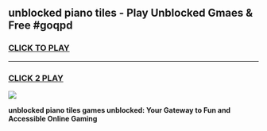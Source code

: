 
## unblocked piano tiles - Play Unblocked Gmaes & Free #goqpd
<h3>
<a href="https://news.freeplayer.one?title=unblocked_piano_tiles&ref=03M">CLICK TO PLAY</a></h3>
<hr>

<h3>
<a href="https://news.freeplayer.one?title=unblocked_piano_tiles&ref=03M">CLICK 2 PLAY</a>
  
</h3>

<a href="https://news.freeplayer.one?title=unblocked_piano_tiles&ref=03M"><img src="https://clearcache.store/games.png"></a>


**unblocked piano tiles games unblocked: Your Gateway to Fun and Accessible Online Gaming**
